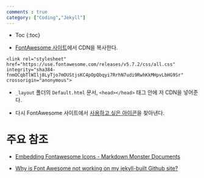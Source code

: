 ```yaml
---
comments : true
category: ["Coding","Jekyll"]
---
```



* Toc
{:toc}

- [FontAwesome 사이트](https://fontawesome.com/icons?from=io)에서 CDN을 복사한다.

```
<link rel="stylesheet" href="https://use.fontawesome.com/releases/v5.7.2/css/all.css" integrity="sha384-fnmOCqbTlWIlj8LyTjo7mOUStjsKC4pOpQbqyi7RrhN7udi9RwhKkMHpvLbHG9Sr" crossorigin="anonymous">
```

- `_layout` 폴더의 `Default.html` 문서, `<head></head>` 태그 안에 저 CDN을 넣어준다.

- 다시 FontAwesome 사이트에서 [사용하고 싶은 아이콘]((https://fontawesome.com/icons?from=io))을 찾아낸다.


# 주요 참조

- [Embedding Fontawesome Icons - Markdown Monster Documents](https://markdownmonster.west-wind.com/docs/_4ue01xl6q.htm)

- [Why is Font Awesome not working on my jekyll-built Github site?](https://stackoverflow.com/questions/25797627/why-is-font-awesome-not-working-on-my-jekyll-built-github-site#answer-25823072)

